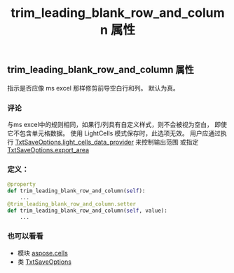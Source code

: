﻿---
title: trim_leading_blank_row_and_column 属性
second_title: Aspose.Cells for Python via .NET API 参考资料
description:
type: docs
weight: 220
url: /zh/python-net/aspose.cells/txtsaveoptions/trim_leading_blank_row_and_column/
is_root: false
---
## trim_leading_blank_row_and_column 属性

指示是否应像 ms excel 那样修剪前导空白行和列。
默认为真。

### 评论

与ms excel中的规则相同，如果行/列具有自定义样式，则不会被视为空白，
即使它不包含单元格数据。
使用 LightCells 模式保存时，此选项无效。
用户应通过执行 [TxtSaveOptions.light_cells_data_provider](/cells/zh/python-net/aspose.cells/txtsaveoptions#light_cells_data_provider) 来控制输出范围
或指定 [TxtSaveOptions.export_area](/cells/zh/python-net/aspose.cells/txtsaveoptions#export_area)
### 定义：
```python
@property
def trim_leading_blank_row_and_column(self):
    ...
@trim_leading_blank_row_and_column.setter
def trim_leading_blank_row_and_column(self, value):
    ...
```

### 也可以看看
* 模块 [aspose.cells](../../)
* 类 [TxtSaveOptions](/cells/zh/python-net/aspose.cells/txtsaveoptions)
